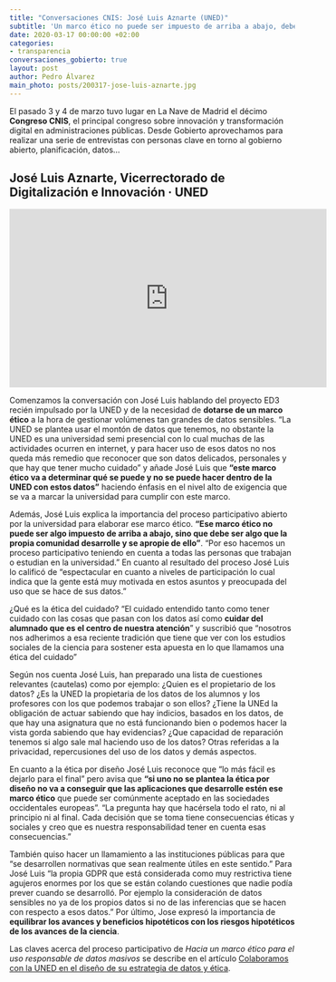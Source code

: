 ```yaml
---
title: "Conversaciones CNIS: José Luis Aznarte (UNED)"
subtitle: 'Un marco ético no puede ser impuesto de arriba a abajo, debe ser la propia comunidad quien lo desarrolle y se apropie de ello'
date: 2020-03-17 00:00:00 +02:00
categories:
- transparencia
conversaciones_gobierto: true
layout: post
author: Pedro Álvarez
main_photo: posts/200317-jose-luis-aznarte.jpg
---
```


El pasado 3 y 4 de marzo tuvo lugar en La Nave de Madrid el décimo **Congreso CNIS**, el principal congreso sobre innovación y transformación digital en administraciones públicas. Desde Gobierto aprovechamos para realizar una serie de entrevistas con personas clave en torno al gobierno abierto, planificación, datos...

## José Luis Aznarte, Vicerrectorado de Digitalización e Innovación · UNED

<div class="video_wrapper bigger">
  <iframe width="560" height="315" src="https://www.youtube.com/embed/iFPHqXgIEeA" frameborder="0" allow="accelerometer; autoplay; encrypted-media; gyroscope; picture-in-picture" allowfullscreen></iframe>
</div>

Comenzamos la conversación con José Luis hablando del proyecto ED3 recién impulsado por la UNED y de la necesidad de **dotarse de un marco ético** a la hora de gestionar volúmenes tan grandes de datos sensibles. “La UNED se plantea usar el montón de datos que tenemos, no obstante la UNED es una universidad semi presencial con lo cual muchas de las actividades ocurren en internet, y para hacer uso de esos datos no nos queda más remedio que reconocer que son datos delicados, personales y que hay que tener mucho cuidado” y añade José Luis que **“este marco ético va a determinar qué se puede y no se puede hacer dentro de la UNED con estos datos”** haciendo énfasis en el nivel alto de exigencia que se va a marcar la universidad para cumplir con este marco.  

Además, José Luis explica la importancia del proceso participativo abierto por la universidad para elaborar ese marco ético. **“Ese marco ético no puede ser algo impuesto de arriba a abajo, sino que debe ser algo que la propia comunidad desarrolle y se apropie de ello”**. “Por eso hacemos un proceso participativo teniendo en cuenta a todas las personas que trabajan o estudian en la universidad.” En cuanto al resultado del proceso José Luis lo calificó de “espectacular en cuanto a niveles de participación lo cual indica que la gente está muy motivada en estos asuntos y preocupada del uso que se hace de sus datos.”

¿Qué es la ética del cuidado? “El cuidado entendido tanto como tener cuidado con las cosas que pasan con los datos así como **cuidar del alumnado que es el centro de nuestra atención**” y suscribió que “nosotros nos adherimos a esa reciente tradición que tiene que ver con los estudios sociales de la ciencia para sostener esta apuesta en lo que llamamos una ética del cuidado”

Según nos cuenta José Luis, han preparado una lista de cuestiones relevantes (cautelas) como por ejemplo: ¿Quien es el propietario de los datos? ¿Es la UNED la propietaria de los datos de los alumnos y los profesores con los que podemos trabajar o son ellos? ¿Tiene la UNEd la obligación de actuar sabiendo que hay indicios, basados en los datos, de que hay una asignatura que no está funcionando bien o podemos hacer la vista gorda sabiendo que hay evidencias? ¿Que capacidad de reparación tenemos si algo sale mal haciendo uso de los datos? Otras referidas a la privacidad, repercusiones del uso de los datos y demás aspectos. 

En cuanto a la ética por diseño José Luis reconoce que “lo más fácil es dejarlo para el final” pero avisa que **“si uno no se plantea la ética por diseño no va a conseguir que las aplicaciones que desarrolle estén ese marco ético** que puede ser comúnmente aceptado en las sociedades occidentales europeas”. “La pregunta hay que hacérsela todo el rato, ni al principio ni al final. Cada decisión que se toma tiene consecuencias éticas y sociales y creo que es nuestra responsabilidad tener en cuenta esas consecuencias.”

También quiso hacer un llamamiento a las instituciones públicas para que “se desarrollen normativas que sean realmente útiles en este sentido.” Para José Luis “la propia GDPR que está considerada como muy restrictiva tiene agujeros enormes por los que se están colando cuestiones que nadie podía prever cuando se desarrolló. Por ejemplo la consideración de datos sensibles no ya de los propios datos si no de las inferencias que se hacen  con respecto a esos datos.” Por último, Jose expresó la importancia de **equilibrar los avances y beneficios hipotéticos con los riesgos hipotéticos de los avances de la ciencia**.

<div class="separator blue short"></div>

Las claves acerca del proceso participativo de _Hacia un marco ético para el uso responsable de datos masivos_ se describe en el artículo [Colaboramos con la UNED en el diseño de su estrategia de datos y ética](https://gobierto.es/blog/20200211-uned-participacion-etica-datos.html).

